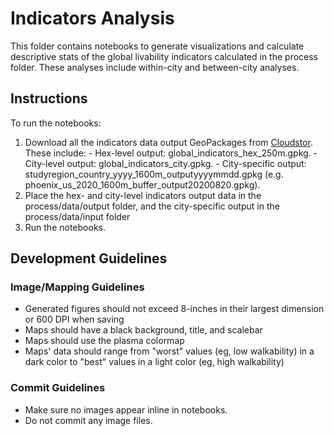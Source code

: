 # Indicators Analysis

This folder contains notebooks to generate visualizations and calculate descriptive stats of the global livability indicators calculated in the process folder. These analyses include within-city and between-city analyses.

## Instructions

To run the notebooks:

  1. Download all the indicators data output GeoPackages from [Cloudstor](https://cloudstor.aarnet.edu.au/plus/s/nYtHf1UqN9AAZX1). These include:
    - Hex-level output: global_indicators_hex_250m.gpkg.
    - City-level output: global_indicators_city.gpkg.
    - City-specific output: studyregion_country_yyyy_1600m_outputyyyymmdd.gpkg (e.g. phoenix_us_2020_1600m_buffer_output20200820.gpkg).
  2. Place the hex- and city-level indicators output data in the process/data/output folder, and the city-specific output in the process/data/input folder
  3. Run the notebooks.

## Development Guidelines

### Image/Mapping Guidelines

  - Generated figures should not exceed 8-inches in their largest dimension or 600 DPI when saving
  - Maps should have a black background, title, and scalebar
  - Maps should use the plasma colormap
  - Maps' data should range from "worst" values (eg, low walkability) in a dark color to "best" values in a light color (eg, high walkability)

### Commit Guidelines

  - Make sure no images appear inline in notebooks.
  - Do not commit any image files.

